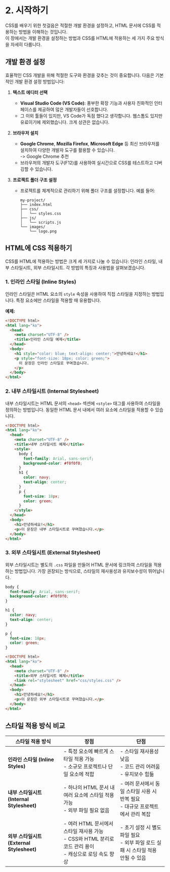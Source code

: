 # 2. 시작하기

CSS를 배우기 위한 첫걸음은 적절한 개발 환경을 설정하고, HTML 문서에 CSS를 적용하는 방법을 이해하는 것입니다. <br/>
이 장에서는 개발 환경을 설정하는 방법과 CSS를 HTML에 적용하는 세 가지 주요 방식을 자세히 다룹니다.

## 개발 환경 설정

효율적인 CSS 개발을 위해 적절한 도구와 환경을 갖추는 것이 중요합니다. 다음은 기본적인 개발 환경 설정 방법입니다:

1. **텍스트 에디터 선택**

   - **Visual Studio Code (VS Code)**: 풍부한 확장 기능과 사용자 친화적인 인터페이스를 제공하여 많은 개발자들이 선호합니다.
   - 그 이외 툴들이 있지만, VS Code가 독점 했다고 생각합니다. 웹스톰도 있지만 유료이기에 제외했습니다. 크게 상관은 없습니다.

2. **브라우저 설치**

   - **Google Chrome**, **Mozilla Firefox**, **Microsoft Edge** 등 최신 브라우저를 설치하여 다양한 개발자 도구를 활용할 수 있습니다. <br/> -> Google Chrome 추천
   - 브라우저의 개발자 도구(F12)를 사용하여 실시간으로 CSS를 테스트하고 디버깅할 수 있습니다.

3. **프로젝트 폴더 구조 설정**

   - 프로젝트를 체계적으로 관리하기 위해 폴더 구조를 설정합니다. 예를 들어:
     ```
     my-project/
     ├── index.html
     ├── css/
     │   └── styles.css
     ├── js/
     │   └── scripts.js
     └── images/
         └── logo.png
     ```

## HTML에 CSS 적용하기

CSS를 HTML에 적용하는 방법은 크게 세 가지로 나눌 수 있습니다: 인라인 스타일, 내부 스타일시트, 외부 스타일시트. 각 방법의 특징과 사용법을 살펴보겠습니다.

### 1. 인라인 스타일 (Inline Styles)

인라인 스타일은 HTML 요소의 `style` 속성을 사용하여 직접 스타일을 지정하는 방법입니다. 특정 요소에만 스타일을 적용할 때 유용합니다.

**예제:**

```html
<!DOCTYPE html>
<html lang="ko">
  <head>
    <meta charset="UTF-8" />
    <title>인라인 스타일 예제</title>
  </head>
  <body>
    <h1 style="color: blue; text-align: center;">안녕하세요!</h1>
    <p style="font-size: 18px; color: green;">
      이 문장은 인라인 스타일로 꾸며졌습니다.
    </p>
  </body>
</html>
```

### 2. 내부 스타일시트 (Internal Stylesheet)

내부 스타일시트는 HTML 문서의 `<head>` 섹션에 `<style>` 태그를 사용하여 스타일을 정의하는 방법입니다. 동일한 HTML 문서 내에서 여러 요소에 스타일을 적용할 수 있습니다.

```html
<!DOCTYPE html>
<html lang="ko">
  <head>
    <meta charset="UTF-8" />
    <title>내부 스타일시트 예제</title>
    <style>
      body {
        font-family: Arial, sans-serif;
        background-color: #f0f0f0;
      }
      h1 {
        color: navy;
        text-align: center;
      }
      p {
        font-size: 18px;
        color: green;
      }
    </style>
  </head>
  <body>
    <h1>안녕하세요!</h1>
    <p>이 문장은 내부 스타일시트로 꾸며졌습니다.</p>
  </body>
</html>
```

### 3. 외부 스타일시트 (External Stylesheet)

외부 스타일시트는 별도의 `.css` 파일을 만들어 HTML 문서에 링크하여 스타일을 적용하는 방법입니다. 가장 권장되는 방식으로, 스타일의 재사용성과 유지보수성이 뛰어납니다.

```css
body {
  font-family: Arial, sans-serif;
  background-color: #f0f0f0;
}

h1 {
  color: navy;
  text-align: center;
}

p {
  font-size: 18px;
  color: green;
}
```

```html
<!DOCTYPE html>
<html lang="ko">
  <head>
    <meta charset="UTF-8" />
    <title>외부 스타일시트 예제</title>
    <link rel="stylesheet" href="css/styles.css" />
  </head>
  <body>
    <h1>안녕하세요!</h1>
    <p>이 문장은 외부 스타일시트로 꾸며졌습니다.</p>
  </body>
</html>
```

## 스타일 적용 방식 비교

| 스타일 적용 방식                          | 장점                                                                                                         | 단점                                                                                |
| ----------------------------------------- | ------------------------------------------------------------------------------------------------------------ | ----------------------------------------------------------------------------------- |
| **인라인 스타일 (Inline Styles)**         | - 특정 요소에 빠르게 스타일 적용 가능<br/>- 소규모 프로젝트나 단일 요소에 적합                               | - 스타일 재사용성 낮음<br/>- 코드 관리 어려움<br/>- 유지보수 힘듦                   |
| **내부 스타일시트 (Internal Stylesheet)** | - 하나의 HTML 문서 내 여러 요소에 스타일 적용 가능<br/>- 외부 파일 필요 없음                                 | - 여러 문서에서 동일 스타일 사용 시 반복 필요<br/>- 대규모 프로젝트에서 관리 복잡   |
| **외부 스타일시트 (External Stylesheet)** | - 여러 HTML 문서에서 스타일 재사용 가능<br/>- CSS와 HTML 분리로 코드 관리 용이<br/>- 캐싱으로 로딩 속도 향상 | - 초기 설정 시 별도 파일 필요<br/>- 외부 파일 로드 실패 시 스타일 적용 안될 수 있음 |

